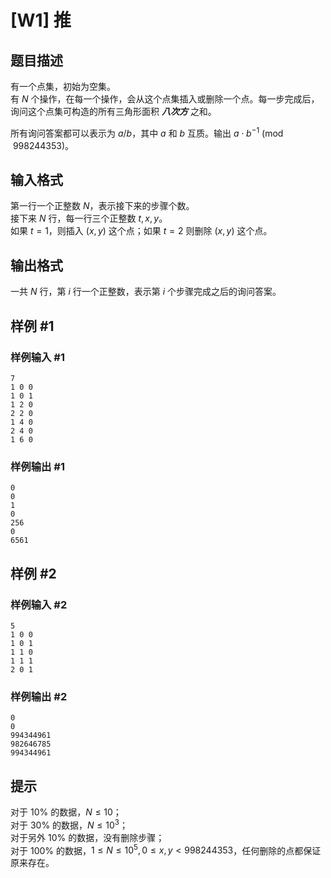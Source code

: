 # [W1] 推

## 题目描述

有一个点集，初始为空集。  
有 $N$ 个操作，在每一个操作，会从这个点集插入或删除一个点。每一步完成后，询问这个点集可构造的所有三角形面积 *__八次方__* 之和。

所有询问答案都可以表示为 $a/b$，其中 $a$ 和 $b$ 互质。输出 $a\cdot b^{-1}\pmod{998244353}$。

## 输入格式

第一行一个正整数 $N$，表示接下来的步骤个数。  
接下来 $N$ 行，每一行三个正整数 $t,x,y$。  
如果 $t=1$，则插入 $(x,y)$ 这个点；如果 $t=2$ 则删除 $(x,y)$ 这个点。

## 输出格式

一共 $N$ 行，第 $i$ 行一个正整数，表示第 $i$ 个步骤完成之后的询问答案。

## 样例 #1

### 样例输入 #1
```
7
1 0 0
1 0 1
1 2 0
2 2 0
1 4 0
2 4 0
1 6 0
```

### 样例输出 #1

```
0
0
1
0
256
0
6561
```

## 样例 #2

### 样例输入 #2
```
5
1 0 0
1 0 1
1 1 0
1 1 1
2 0 1
```

### 样例输出 #2

```
0
0
994344961
982646785
994344961
```

## 提示

对于 $10\%$ 的数据，$N\le10$；  
对于 $30\%$ 的数据，$N\le10^3$；  
对于另外 $10\%$ 的数据，没有删除步骤；  
对于 $100\%$ 的数据，$1\le N\le10^5,0\le x,y<998244353$，任何删除的点都保证原来存在。
